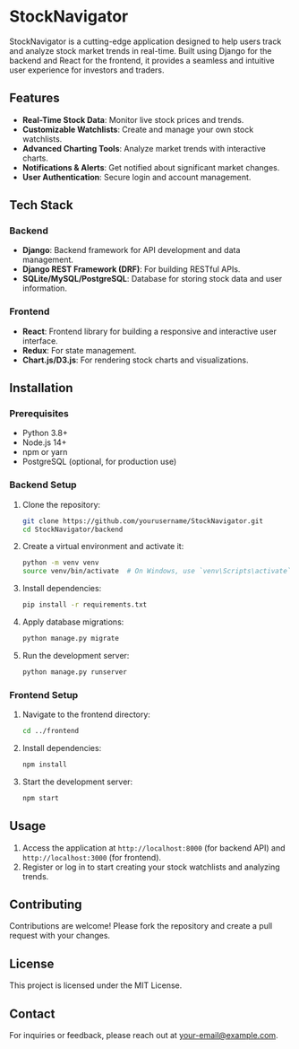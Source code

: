 # StockNavigator  

StockNavigator is a cutting-edge application designed to help users track and analyze stock market trends in real-time. Built using Django for the backend and React for the frontend, it provides a seamless and intuitive user experience for investors and traders.  

## Features  

- **Real-Time Stock Data**: Monitor live stock prices and trends.  
- **Customizable Watchlists**: Create and manage your own stock watchlists.  
- **Advanced Charting Tools**: Analyze market trends with interactive charts.  
- **Notifications & Alerts**: Get notified about significant market changes.  
- **User Authentication**: Secure login and account management.  

## Tech Stack  

### Backend  
- **Django**: Backend framework for API development and data management.  
- **Django REST Framework (DRF)**: For building RESTful APIs.  
- **SQLite/MySQL/PostgreSQL**: Database for storing stock data and user information.  

### Frontend  
- **React**: Frontend library for building a responsive and interactive user interface.  
- **Redux**: For state management.  
- **Chart.js/D3.js**: For rendering stock charts and visualizations.  

## Installation  

### Prerequisites  
- Python 3.8+  
- Node.js 14+  
- npm or yarn  
- PostgreSQL (optional, for production use)  

### Backend Setup  
1. Clone the repository:  
   ```bash  
   git clone https://github.com/yourusername/StockNavigator.git  
   cd StockNavigator/backend  
   ```  
2. Create a virtual environment and activate it:  
   ```bash  
   python -m venv venv  
   source venv/bin/activate  # On Windows, use `venv\Scripts\activate`  
   ```  
3. Install dependencies:  
   ```bash  
   pip install -r requirements.txt  
   ```  
4. Apply database migrations:  
   ```bash  
   python manage.py migrate  
   ```  
5. Run the development server:  
   ```bash  
   python manage.py runserver  
   ```  

### Frontend Setup  
1. Navigate to the frontend directory:  
   ```bash  
   cd ../frontend  
   ```  
2. Install dependencies:  
   ```bash  
   npm install  
   ```  
3. Start the development server:  
   ```bash  
   npm start  
   ```  

## Usage  

1. Access the application at `http://localhost:8000` (for backend API) and `http://localhost:3000` (for frontend).  
2. Register or log in to start creating your stock watchlists and analyzing trends.  

## Contributing  

Contributions are welcome! Please fork the repository and create a pull request with your changes.  

## License  

This project is licensed under the MIT License.  

## Contact  

For inquiries or feedback, please reach out at [your-email@example.com](mailto:your-email@example.com).  

